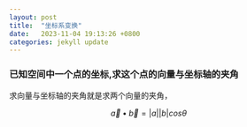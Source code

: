 ```yaml
---
layout: post
title:  "坐标系变换"
date:   2023-11-04 19:13:26 +0800
categories: jekyll update
---
```


<head>
    <script src="https://cdn.mathjax.org/mathjax/latest/MathJax.js?config=TeX-AMS-MML_HTMLorMML" type="text/javascript"></script>
    <script type="text/x-mathjax-config">
        MathJax.Hub.Config({
            tex2jax: {
            skipTags: ['script', 'noscript', 'style', 'textarea', 'pre'],
            inlineMath: [['$','$']]
            }
        });
    </script>
</head>



### 已知空间中一个点的坐标,求这个点的向量与坐标轴的夹角

求向量与坐标轴的夹角就是求两个向量的夹角，  

$$
\vec{a}\bullet\vec{b}=|a||b|cos\theta
$$